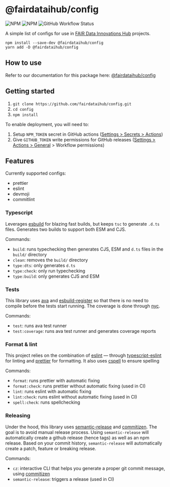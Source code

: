 # @fairdataihub/config

![NPM](https://img.shields.io/npm/l/@fairdataihub/config)
![NPM](https://img.shields.io/npm/v/@fairdataihub/config)
![GitHub Workflow Status](https://github.com/fairdataihub/config/actions/workflows/release.yml/badge.svg?branch=main)

A simple list of configs for use in [FAIR Data Innovations Hub](https://github.com/fairdataihub) projects.

```
npm install --save-dev @fairdataihub/config
yarn add -D @fairdataihub/config
```

## How to use

Refer to our documentation for this package here: [@fairdataihub/config](https://dev.fairdataihub.org/general/config.html)

## Getting started

1. `git clone https://github.com/fairdataihub/config.git `
2. `cd config`
3. `npm install`

To enable deployment, you will need to:

1. Setup `NPM_TOKEN` secret in GitHub actions ([Settings > Secrets > Actions](https://github.com/fairdataihub/config/settings/secrets/actions))
2. Give `GITHUB_TOKEN` write permissions for GitHub releases ([Settings > Actions > General](https://github.com/fairdataihub/config/settings/actions) > Workflow permissions)

## Features

Currently supported configs:

- prettier
- eslint
- devmoji
- commitlint

### Typescript

Leverages [esbuild](https://github.com/evanw/esbuild) for blazing fast builds, but keeps `tsc` to generate `.d.ts` files.
Generates two builds to support both ESM and CJS.

Commands:

- `build`: runs typechecking then generates CJS, ESM and `d.ts` files in the `build/` directory
- `clean`: removes the `build/` directory
- `type:dts`: only generates `d.ts`
- `type:check`: only run typechecking
- `type:build`: only generates CJS and ESM

### Tests

This library uses [ava](https://github.com/avajs/ava) and [esbuild-register](https://github.com/egoist/esbuild-register) so that there is no need to compile before the tests start running. The coverage is done through [nyc](https://github.com/istanbuljs/nyc).

Commands:

- `test`: runs ava test runner
- `test:coverage`: runs ava test runner and generates coverage reports

### Format & lint

This project relies on the combination of [eslint](https://github.com/eslint/eslint) — through [typescript-eslint](https://github.com/typescript-eslint/typescript-eslint) for linting and [prettier](https://github.com/prettier/prettier) for formatting.
It also uses [cspell](https://github.com/streetsidesoftware/cspell) to ensure spelling

Commands:

- `format`: runs prettier with automatic fixing
- `format:check`: runs prettier without automatic fixing (used in CI)
- `lint`: runs eslint with automatic fixing
- `lint:check`: runs eslint without automatic fixing (used in CI)
- `spell:check`: runs spellchecking

### Releasing

Under the hood, this library uses [semantic-release](https://github.com/semantic-release/semantic-release) and [commitizen](https://github.com/commitizen/cz-cli).
The goal is to avoid manual release process. Using `semantic-release` will automatically create a github release (hence tags) as well as an npm release.
Based on your commit history, `semantic-release` will automatically create a patch, feature or breaking release.

Commands:

- `cz`: interactive CLI that helps you generate a proper git commit message, using [commitizen](https://github.com/commitizen/cz-cli)
- `semantic-release`: triggers a release (used in CI)
